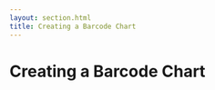 ```yaml
---
layout: section.html
title: Creating a Barcode Chart
---
```


# Creating a Barcode Chart

<style>
.barcode-chart {
  border: solid 1px #333;
}

.barcode-bar {
  stroke: #333;
  stroke-width: 1px;
}
</style>

<div class="barcode-container"></div>

<script>

function barcodeChart() {

  var width = 400,
      height = 40,
      date = function(d) { return new Date(d); },
      dateInterval = d3.time.day;

  function chart(selection) {
    selection.each(function(data) {

      var div = d3.select(this),
          svg = div.selectAll('svg.barcode-chart').data([data]);

      svg.enter().append('svg').call(enter);
      svg.call(update);
      svg.exit().call(exit);
    });
  }

  function enter(selection) {
    selection.each(function(data) {
      var svg = d3.select(this);
      svg.classed('barcode-chart', true);
    });
  }

  function update(selection) {
    selection.each(function(data) {
      var svg = d3.select(this);

      svg
        .attr('width', width)
        .attr('height', height);

      var maxDate = d3.max(data, date),
          minDate = dateInterval.offset(maxDate, -1);

      var xScale = d3.time.scale()
        .domain([minDate, maxDate])
        .range([0, width]);

      var bars = svg.selectAll('line.barcode-bar').data(data);

      bars.enter().append('line').classed('barcode-bar', true);

      bars
        .attr('x1', function(d) { return xScale(date(d)); })
        .attr('y1', 0)
        .attr('x2', function(d) { return xScale(date(d)); })
        .attr('y2', height);

      bars.exit().remove();
    });
  }

  function exit(selection) {
    selection.each(function(data) {
      var svg = d3.select(this);
      svg.exit().remove();
    });
  }

  chart.width = function(value) {
    if (!arguments.length) { return width; }
    width = value;
    return chart;
  };

  chart.height = function(value) {
    if (!arguments.length) { return height; }
    height = value;
    return chart;
  };

  chart.date = function(value) {
    if (!arguments.length) { return date; }
    date = value;
    return chart;
  };


  chart.dateInterval = function(value) {
    if (!arguments.length) { return dateInterval; }
    dateInterval = value;
    return chart;
  };

  return chart;
}

var data = [];

var barcode = barcodeChart()
  .date(function(d) { return new Date(d.date + ' ' + d.time); });

d3.json('/chapters/02/02-barcode-chart/data.json', function(err, data) {
  d3.selectAll('.barcode-container')
    .data([data])
    .call(barcode);  
});
</script>
